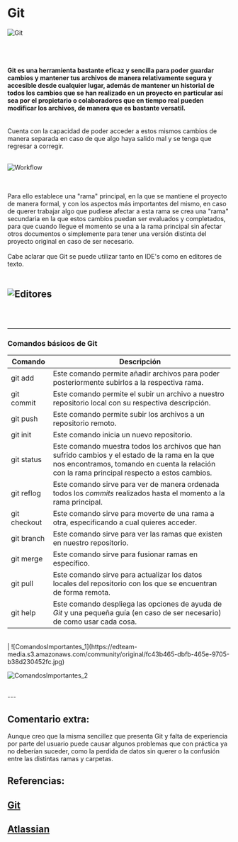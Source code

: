 # **Git** 

![Git](https://ugeek.github.io/blog/images-blog/git.png)

<br>
<br>

#### **Git** es una herramienta bastante eficaz y sencilla para poder guardar cambios y mantener tus archivos de manera relativamente segura y accesible desde cualquier lugar, además de mantener un historial de todos los cambios que se han realizado en un proyecto en particular así sea por el propietario o colaboradores que en tiempo real pueden modificar los archivos, de manera que es bastante versatil. 
<br>
Cuenta con la capacidad de poder acceder a estos mismos cambios de manera separada en caso de que algo haya salido mal y se tenga que regresar a corregir.
<br>
<br>

![Workflow](https://www.nobledesktop.com/image/gitresources/git-branches-merge.png)

<br>
<br>
Para ello establece una "rama" principal, en la que se mantiene el proyecto de manera formal, y con los aspectos más importantes del mismo, en caso de querer trabajar algo que pudiese afectar a esta rama se crea una "rama" secundaria en la que estos cambios puedan ser evaluados y completados, para que cuando llegue el momento se una a la rama principal sin afectar otros documentos o simplemente para tener una versión distinta del proyecto original en caso de ser necesario.  
<br>
<br>
Cabe aclarar que Git se puede utilizar tanto en IDE's como en editores de texto.
<br>
<br> 


![Editores](https://www.oscarblancarteblog.com/wp-content/uploads/2017/10/1-1024x410.png)
---

<br>
<br>


---
### **Comandos básicos de Git**
| Comando | Descripción |
| ------------- | ------------------- |
| git add            | Este comando permite añadir archivos para poder posteriormente subirlos a la respectiva rama.   | 
| git commit         | Este comando permite el subir un archivo a nuestro repositorio local con su respectiva descripción.  | 
| git push           | Este comando permite subir los archivos a un repositorio remoto. |
| git init           | Este comando inicia un nuevo repositorio. |
| git status         | Este comando muestra todos los archivos que han sufrido cambios y el estado de la rama en la que nos encontramos, tomando en cuenta la relación con la rama principal respecto a estos cambios.  |
| git reflog            | Este comando sirve para ver de manera ordenada todos los _commits_ realizados hasta el momento a la rama principal. | 
| git checkout         | Este comando sirve para moverte de una rama a otra, especificando a cual quieres acceder. |
| git branch            | Este comando sirve para ver las ramas que existen en nuestro repositorio. | 
| git merge         | Este comando sirve para fusionar ramas en específico. |
| git pull            | Este comando sirve para actualizar los datos locales del repositorio con los que se encuentran de forma remota. | 
| git help         | Este comando despliega las opciones de ayuda de _Git_ y una pequeña guía (en caso de ser necesario) de como usar cada cosa. |
<br>   
                                             |
![ComandosImportantes_1](https://edteam-media.s3.amazonaws.com/community/original/fc43b465-dbfb-465e-9705-b38d230452fc.jpg)

![ComandosImportantes_2](https://edteam-media.s3.amazonaws.com/community/original/d1de29e9-bdd0-41e8-ac29-e2d3af962a8b.jpg) 

<br>
---
<br>

## Comentario extra: 

Aunque creo que la misma sencillez que presenta Git y falta de experiencia por parte del usuario puede causar algunos problemas que con práctica ya no deberían suceder, como la perdida de datos sin querer o la confusión entre las distintas ramas y carpetas.

## **Referencias:** 
## [Git](https://git-scm.com/)

## [Atlassian](https://www.atlassian.com/es/git/tutorials/what-is-git)
